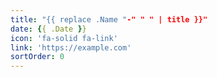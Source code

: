 ```yaml
---
title: "{{ replace .Name "-" " " | title }}"
date: {{ .Date }}
icon: 'fa-solid fa-link'
link: 'https://example.com'
sortOrder: 0
---
```


